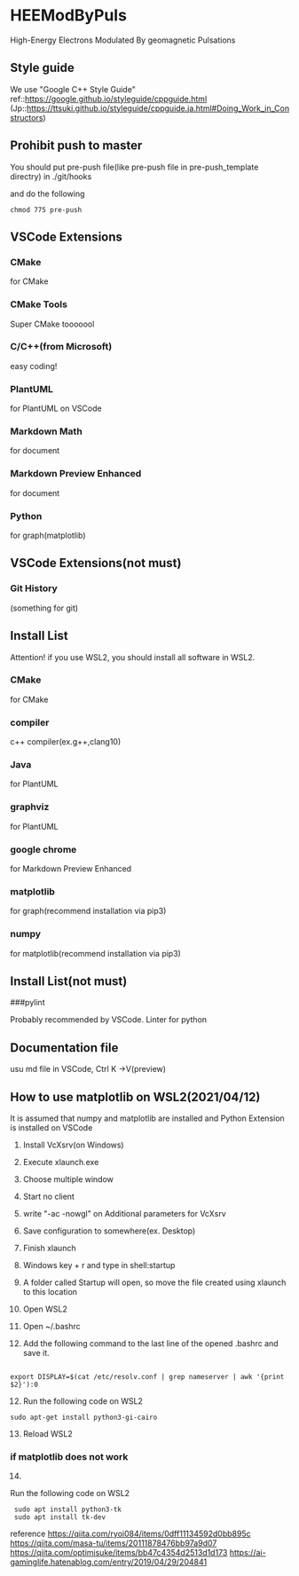 # HEEModByPuls
High-Energy Electrons Modulated By geomagnetic Pulsations

## Style guide
We use "Google C++ Style Guide"
ref::https://google.github.io/styleguide/cppguide.html
(Jp::https://ttsuki.github.io/styleguide/cppguide.ja.html#Doing_Work_in_Constructors)

## Prohibit push to master
You should put pre-push file(like pre-push file in pre-push_template directry) in ./git/hooks

and do the following
```
chmod 775 pre-push
```

## VSCode Extensions
### CMake
for CMake
### CMake Tools
Super CMake tooooool
### C/C++(from Microsoft)
easy coding!
### PlantUML
for PlantUML on VSCode

### Markdown Math
for document

### Markdown Preview Enhanced
for document

### Python
for graph(matplotlib)

## VSCode Extensions(not must)
### Git History
(something for git)

## Install List
Attention! if you use WSL2, you should install all software in WSL2.
### CMake
  for CMake
### compiler 
  c++ compiler(ex.g++,clang10)
### Java
  for PlantUML
### graphviz
  for PlantUML

### google chrome
  for Markdown Preview Enhanced

### matplotlib
for graph(recommend installation via pip3)

### numpy
for matplotlib(recommend installation via pip3)

## Install List(not must)
###pylint

Probably recommended by VSCode. Linter for python

## Documentation file
  usu md file
  in VSCode, Ctrl K →V(preview)


## How to use matplotlib on WSL2(2021/04/12)
It is assumed that numpy and matplotlib are installed and Python Extension is installed on VSCode

1. Install VcXsrv(on Windows)
2. Execute xlaunch.exe
3. Choose multiple window
4. Start no client
5. write "-ac -nowgl"  on Additional parameters for VcXsrv   
5. Save configuration to somewhere(ex. Desktop)
6. Finish xlaunch 
7. Windows key + r  and type in shell:startup
8. A folder called Startup will open, so move the file created using xlaunch to this location

9. Open WSL2
10. Open ~/.bashrc
11. Add the following command to the last line of the opened .bashrc and save it.

```

export DISPLAY=$(cat /etc/resolv.conf | grep nameserver | awk '{print $2}'):0
```
12. Run the following code on WSL2

```
sudo apt-get install python3-gi-cairo
```

13. Reload WSL2

### if matplotlib does not work

14. 
 Run the following code on WSL2

```
 sudo apt install python3-tk
 sudo apt install tk-dev
```

reference
https://qiita.com/ryoi084/items/0dff11134592d0bb895c
https://qiita.com/masa-tu/items/20111878476bb97a9d07
https://qiita.com/optimisuke/items/bb47c4354d2513d1d173
https://ai-gaminglife.hatenablog.com/entry/2019/04/29/204841